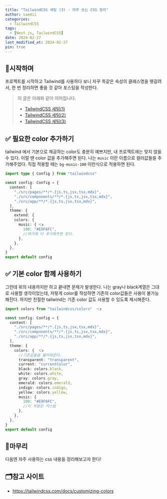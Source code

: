 ```yaml
---
title: "TailwindCSS 세팅 (3) - 자주 쓰는 CSS 정리"
author: saemii
categories:
  - TailwindCSS
tags:
  - [Next.js, TailwindCSS]
date: 2024-02-27
last_modified_at: 2024-02-27
pin: true
---
```


## 📌시작하며

프로젝트를 시작하고 Tailwind를 사용하다 보니 자꾸 똑같은 속성의 클래스명을 헷갈려서, 한 번 정리하면 좋을 것 같아 포스팅을 작성한다.

> 이 글은 아래와 같이 이어집니다.
>
> - [TailwindCSS 세팅(1)](https://saemii-24.github.io/posts/tailwindcss-1/)
> - [TailwindCSS 세팅(2)](https://saemii-24.github.io/posts/tailwindcss-2/)
> - [TailwindCSS 세팅(3)](https://saemii-24.github.io/posts/tailwindcss-3/)

## ✅ 필요한 color 추가하기

tailwind 에서 기본으로 제공하는 color도 충분히 예쁘지만, 내 프로젝트에는 맞지 않을 수 있다. 이럴 땐 color 값을 추가해주면 된다. 나는 `music` 이란 이름으로 컬러값들을 추가해주었다. 직접 적용할 때는 `bg-music-100` 이런식으로 적용하면 된다.

```typescript
import type { Config } from "tailwindcss"

const config: Config = {
  content: [
    "./src/pages/**/*.{js,ts,jsx,tsx,mdx}",
    "./src/components/**/*.{js,ts,jsx,tsx,mdx}",
    "./src/app/**/*.{js,ts,jsx,tsx,mdx}",
  ],
  theme: {
    extend: {
    colors: {
      music: { 👈
        100: "#E9F6FC",
        //여기에 더 추가해주면 된다.
      },
    },
  },
}
export default config
```

## ✅ 기본 color 함께 사용하기

그런데 위의 내용까지만 하고 끝내면 문제가 발생한다. 나는 gray나 black계열은 그대로 사용할 생각이었는데, 저렇게 color를 작성하면 기존의 color값들은 사용이 불가능해진다.
하지만 친절한 tailwind는 기존 color 값도 사용할 수 있도록 제시해준다.

```typescript
import colors from "tailwindcss/colors"  👈

const config: Config = {
  content: [
    "./src/pages/**/*.{js,ts,jsx,tsx,mdx}",
    "./src/components/**/*.{js,ts,jsx,tsx,mdx}",
    "./src/app/**/*.{js,ts,jsx,tsx,mdx}",
  ],
  theme: {
    colors: {  👈
      //기존값들을 불러와준다.
      transparent: "transparent",
      current: "currentColor",
      black: colors.black,
      white: colors.white,
      gray: colors.gray,
      emerald: colors.emerald,
      indigo: colors.indigo,
      yellow: colors.yellow,
      music: {
        100: "#E9F6FC",
        //이 부분은 커스텀
      },
    },
  },
}
export default config
```

## 📩마무리

다음엔 자주 사용하는 css 내용을 정리해보고자 한다!

## 🗂️참고 사이트

- <https://tailwindcss.com/docs/customizing-colors>
